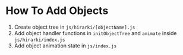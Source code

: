 # How To Add Objects
1. Create object tree in `js/hirarki/[objectName].js`
2. Add object handler functions in `initObjectTree` and `animate` inside `js/hirarki/index.js`
3. Add object animation state in `js/index.js`